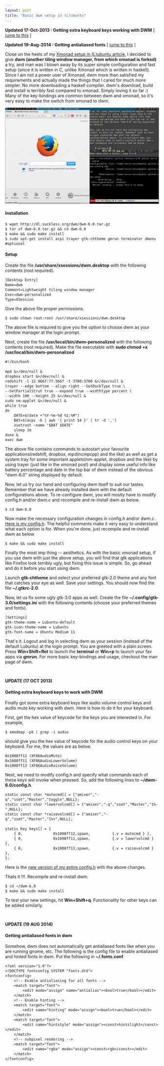```yaml
---
layout: post
title: "Basic dwm setup in (L)ubuntu"
---
```


__Updated 17-Oct-2013 : Getting extra keyboard keys working with DWM__ [ [jump to this](#UPDATE17OCT2013) ]

__Updated 19-Aug-2014 : Getting antialiased fonts__ [ [jump to this](#UPDATE19AUG2014) ]

Close on the heels of my [Xmonad setup in (L)ubuntu article](http://varunbpatil.github.io/2013/09/20/xmonad), I decided to give __dwm (another tiling window manager, from which xmonad is forked)__ a try, and man was I blown away by its super simple configuration and fast setup (since it is written in C, unlike Xmonad which is written in haskell). Since I am not a power user of Xmonad, dwm more than satisfied my requirements and actually made the things that I cared for much more simpler. No more downloading a haskell compiler. dwm's download, build and install is terribly fast compared to xmonad. Simply loving it so far :) Many of the key-bindings are common between dwm and xmonad, so it's very easy to make the switch from xmonad to dwm.

<img src="/assets/dwm.png" width="750px" />

#### Installation

    $ wget http://dl.suckless.org/dwm/dwm-6.0.tar.gz
    $ tar xf dwm-6.0.tar.gz && cd dwm-6.0
    $ make && sudo make install
    $ sudo apt-get install acpi trayer gtk-chtheme gmrun terminator dmenu #optional

#### Setup

Create the file __/usr/share/xsessions/dwm.desktop__ with the following contents (root required).

    [Desktop Entry]
    Name=dwm
    Comment=Lightweight tiling window manager
    Exec=dwm-personalized
    Type=XSession

Give the above file proper permissions.

    $ sudo chown root:root /usr/share/xsessions/dwm.desktop

The above file is required to give you the option to choose dwm as your window manager at the login prompt.

Next, create the file __/usr/local/bin/dwm-personalized__ with the following contents (root required). Make the file executable with __sudo chmod +x /usr/local/bin/dwm-personalized__

    #!/bin/bash

    mpd &>/dev/null &
    dropbox start &>/dev/null &
    redshift -l 12.9667:77.5667 -t 3700:3700 &>/dev/null &
    trayer --edge bottom --align right --SetDockType true \
    --SetPartialStrut true --expand true --widthtype percent \
    --width 100 --height 25 &>/dev/null &
    sudo nm-applet &>/dev/null &
    while true
    do
        DATE=$(date +"%Y-%m-%d %I:%M")
        BAT=$(acpi -b | awk '{ print $4 }' | tr -d ',')
        xsetroot -name "$BAT $DATE"
        sleep 1m
    done &
    exec dwm

The above file contains commands to autostart your favourite applications(redshift, dropbox, mpd(ncmpcpp) and the like) as well as get a system tray for some important applets(nm-applet, dropbox and the like) by using trayer (just like in the xmonad post) and display some useful info like battery percentage and date in the top bar of dwm instead of the obvious "dwm-6.0" string displayed by default.

Now, let us try our hand and configuring dwm itself to suit our tastes. Remember that we have already installed dwm with the default configurations above. To re-configure dwm, you will mostly have to modify config.h and/or dwm.c and recompile and re-install dwm as below.

    $ cd dwm-6.0

Now make the necessary configuration changes in config.h and/or dwm.c . [Here is my config.h](http://pastebin.com/Sv3gASyA). The helpful comments make it very easy to understand what each option is for. When you're done, just recompile and re-install dwm as below

    $ make && sudo make install

Finally the most imp thing -- aesthetics. As with the basic xmonad setup, if you use dwm with just the above setup, you will find that gtk applications like Firefox look terribly ugly, but fixing this issue is simple. So, go ahead and do it before you start using dwm.

Launch __gtk-chtheme__ and select your preferred gtk-2.0 theme and any font that catches your eye as well. Save your settings. You should now find the file __~/.gtkrc-2.0__.

Now, let us fix some ugly gtk-3.0 apps as well. Create the file __~/.config/gtk-3.0/settings.ini__ with the following contents (choose your preferred themes and fonts).

    [Settings]
    gtk-theme-name = Lubuntu-default
    gtk-icon-theme-name = Lubuntu
    gtk-font-name = Ubuntu Medium 11

That's it. Logout and log in selecting dwm as your session (instead of the default Lubuntu) at the login prompt. You are greeted with a plain screen. Press __Win+Shift+Ret__ to launch the __terminal__ or __Win+p__ to launch your fav apps via __gmrun__. For more basic key-bindings and usage, checkout the man page of dwm.

<a id="UPDATE17OCT2013"></a>
<br />

__UPDATE (17 OCT 2013)__

#### Getting extra keyboard keys to work with DWM

Finally got some extra keyboard keys like audio volume control keys and audio mute key working with dwm. Here is how to do it for your keyboard.

First, get the hex value of keycode for the keys you are interested in. For example,

    $ xmodmap -pk | grep -i audio

should give you the hex value of keycode for the audio control keys on your keyboard. For me, the values are as below.

    0x1008ff12 (XF86AudioMute)
    0x1008ff11 (XF86AudioLowerVolume)
    0x1008ff13 (XF86AudioRaiseVolume)

Next, we need to modify config.h and specify what commands each of these keys will invoke when pressed. So, add the following lines to __~/dwm-6.0/config.h__.

    static const char *mutecmd[] = {"amixer","-q","sset","Master","toggle",NULL};
    static const char *lowervolcmd[] = {"amixer","-q","sset","Master","1%-",NULL};
    static const char *raisevolcmd[] = {"amixer","-q","sset","Master","1%+",NULL};

    static Key keys[] = {
        { 0,              0x1008ff12,spawn,          {.v = mutecmd } },
        { 0,              0x1008ff11,spawn,          {.v = lowervolcmd } },
        { 0,              0x1008ff13,spawn,          {.v = raisevolcmd } },
    };

Here is the [new version of my entire config.h](http://pastebin.com/raw.php?i=RPka6C4H) with the above changes.

Thats it !!!. Recompile and re-install dwm.

    $ cd ~/dwm-6.0
    $ make && sudo make install

To test your new settings, hit __Win+Shift+q__. Functionality for other keys can be added similarly.

<a id="UPDATE19AUG2014"></a>
<br />

__UPDATE (19 AUG 2014)__

#### Getting antialiased fonts in dwm

Somehow, dwm does not automatically get antialiased fonts like when you are running gnome, etc. The following is the config file to enable antialiased and hinted fonts in dwm. Put the following in __~/.fonts.conf__.

    <?xml version="1.0"?>
    <!DOCTYPE fontconfig SYSTEM "fonts.dtd">
    <fontconfig>
        <!-- Enable antialiasing for all fonts -->
        <match target="font">
            <edit mode="assign" name="antialias"><bool>true</bool></edit>
        </match>
        <!-- Enable hinting -->
        <match target="font">
            <edit name="hinting" mode="assign"><bool>true</bool></edit>
        </match>
        <match target="font">
            <edit name="hintstyle" mode="assign"><const>hintslight</const></edit>
        </match>
        <!-- subpixel rendering -->
        <match target="font">
            <edit name="rgba" mode="assign"><const>rgb</const></edit>
        </match>
    </fontconfig>
